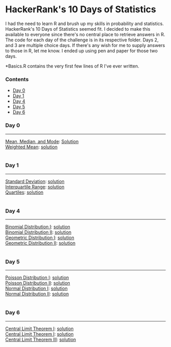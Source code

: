 # HackerRank's 10 Days of Statistics

I had the need to learn R and brush up my skills in probability and statistics.  HackerRank's 10 Days of Statistics seemed fit.  I decided to make this available to everyone since there's no central place to retrieve answers in R.  The code for each day of the challenge is in its respective folder.  Days 2, and 3 are multiple choice days.  If there's any wish for me to supply answers to those in R, let me know.  I ended up using pen and paper for those two days.

*Basics.R contains the very first few lines of R I've ever written.

### Contents

* [Day 0](#day-0) 
* [Day 1](#day-1)
* [Day 4](#day-4)
* [Day 5](#day-5)
* [Day 6](#day-6)

### Day 0
---

[Mean, Median, and Mode](https://www.hackerrank.com/challenges/s10-basic-statistics/problem): 
[Solution](https://github.com/mattfazza/10_Days_Of_Statistics/blob/master/Day%200/Mean_Median_Mode.R)
<br>
[Weighted Mean](https://www.hackerrank.com/challenges/s10-weighted-mean/problem): 
[solution](https://github.com/mattfazza/10_Days_Of_Statistics/blob/master/Day%200/Weighted_Mean.R)
<br><br>

### Day 1
---

[Standard Deviation](https://www.hackerrank.com/challenges/s10-standard-deviation/problem): 
[solution](https://github.com/mattfazza/10_Days_Of_Statistics/blob/master/Day%201/Standard_Deviation.R)
<br>
[Interquartile Range](https://www.hackerrank.com/challenges/s10-interquartile-range/problem): 
[solution](https://github.com/mattfazza/10_Days_Of_Statistics/blob/master/Day%201/Interquartile_Range.R)
<br>
[Quartiles](https://www.hackerrank.com/challenges/s10-quartiles/problem): 
[solution](https://github.com/mattfazza/10_Days_Of_Statistics/blob/master/Day%201/Quartiles.R)
<br><br>

### Day 4
---

[Binomial Distribution I](https://www.hackerrank.com/challenges/s10-binomial-distribution-1/problem): 
[solution](https://github.com/mattfazza/10_Days_Of_Statistics/blob/master/Day%204/Binomial_Distribution_I.R)
<br>
[Binomial Distribution II](https://www.hackerrank.com/challenges/s10-binomial-distribution-2/problem): 
[solution](https://github.com/mattfazza/10_Days_Of_Statistics/blob/master/Day%204/Binomial_Distribution_II.R)
<br>
[Geometric Distribution I](https://www.hackerrank.com/challenges/s10-geometric-distribution-1/problem): 
[solution](https://github.com/mattfazza/10_Days_Of_Statistics/blob/master/Day%204/Geometric_Distribution_II.R)
<br>
[Geometric Distribution II](https://www.hackerrank.com/challenges/s10-geometric-distribution-1/problem): 
[solution](https://github.com/mattfazza/10_Days_Of_Statistics/blob/master/Day%204/Geometric_Distribution_II.R)
<br><br>

### Day 5
---

[Poisson Distribution I](https://www.hackerrank.com/challenges/s10-poisson-distribution-1/problem): 
[solution](https://github.com/mattfazza/10_Days_Of_Statistics/blob/master/Day%205/Poisson_Distribution_I.R)
<br>
[Poisson Distribution II](https://www.hackerrank.com/challenges/s10-poisson-distribution-2/problem): 
[solution](https://github.com/mattfazza/10_Days_Of_Statistics/blob/master/Day%205/Poisson_Distribution_II.R)
<br>
[Normal Distribution I](https://www.hackerrank.com/challenges/s10-normal-distribution-1/problem): 
[solution](https://github.com/mattfazza/10_Days_Of_Statistics/blob/master/Day%205/Normal_Distribution_I.R)
<br>
[Normal Distribution II](https://www.hackerrank.com/challenges/s10-normal-distribution-2/problem): 
[solution](https://github.com/mattfazza/10_Days_Of_Statistics/blob/master/Day%205/Normal_Distribution_II.R)
<br><br>

### Day 6
---

[Central Limit Theorem I](https://www.hackerrank.com/challenges/s10-the-central-limit-theorem-1/problem): 
[solution](https://github.com/mattfazza/10_Days_Of_Statistics/blob/master/Day%205/Poisson_Distribution_I.R)
<br>
[Central Limit Theorem I](https://www.hackerrank.com/challenges/s10-the-central-limit-theorem-2/problem): 
[solution](https://github.com/mattfazza/10_Days_Of_Statistics/blob/master/Day%205/Poisson_Distribution_II.R)
<br>
[Central Limit Theorem III](https://www.hackerrank.com/challenges/s10-the-central-limit-theorem-3/problem): 
[solution](https://github.com/mattfazza/10_Days_Of_Statistics/blob/master/Day%205/Normal_Distribution_II.R)
<br><br>